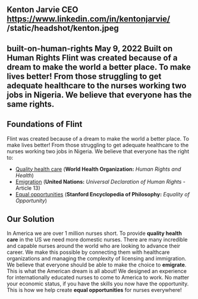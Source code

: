 Kenton Jarvie
CEO
https://www.linkedin.com/in/kentonjarvie/
/static/headshot/kenton.jpeg
---
built-on-human-rights
May 9, 2022
Built on Human Rights
Flint was created because of a dream to make the world a better place. To make lives better! From those struggling to get adequate healthcare to the nurses working two jobs in Nigeria. We believe that everyone has the same rights.
---
## Foundations of Flint

Flint was created because of a dream to make the world a better place. To make lives better! From those struggling to get adequate healthcare to the nurses working two jobs in Nigeria. We believe that everyone has the right to:

- [Quality health care](https://www.who.int/news-room/fact-sheets/detail/human-rights-and-health)
  (**World Health Organization:** *Human Rights and Health*)
- [Emigration](https://www.un.org/en/about-us/universal-declaration-of-human-rights)
  (**United Nations:** *Universal Declaration of Human Rights* - Article 13)
- [Equal opportunities](https://plato.stanford.edu/entries/equal-opportunity/)
  (**Stanford Encyclopedia of Philosophy:** *Equality of Opportunity*)

## Our Solution

In America we are over 1 million nurses short. To provide **quality health care** in the US we need more domestic nurses. There are many incredible and capable nurses around the world who are looking to advance their career. We make this possible by connecting them with healthcare organizations and managing the complexity of licensing and immigration. We believe that everyone should be able to make the choice to **emigrate**. This is what the American dream is all about! We designed an experience for internationally educated nurses to come to America to work. No matter your economic status, if you have the skills you now have the opportunity. This is how we help create **equal opportunities** for nurses everywhere!